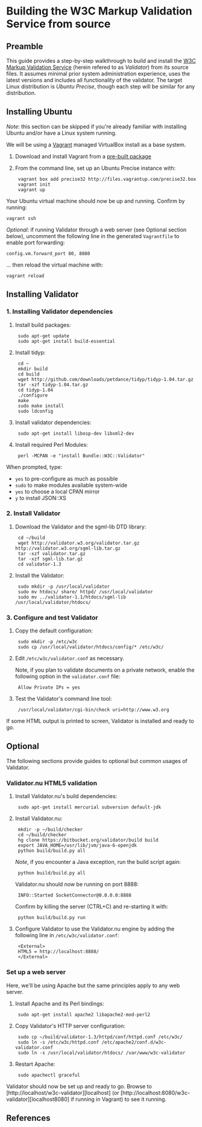 # Building the W3C Markup Validation Service from source

## Preamble

This guide provides a step-by-step walkthrough to build and install the [W3C
Markup Validation Service][home] (herein refered to as *Validator*) from its
source files. It assumes minimal prior system administration experience, uses
the latest versions and includes all functionality of the validator. The target
Linux distribution is *Ubuntu Precise*, though each step will be similar for any
distribution.

## Installing Ubuntu

*Note*: this section can be skipped if you're already familiar with installing
Ubuntu and/or have a Linux system running.

We will be using a [Vagrant][] managed VirtualBox install as a base system.

1. Download and install Vagrant from a [pre-built package][vagrantdl]
2. From the command line, set up an Ubuntu Precise instance with:

        vagrant box add precise32 http://files.vagrantup.com/precise32.box
        vagrant init
        vagrant up

Your Ubuntu virtual machine should now be up and running. Confirm by running:

    vagrant ssh

*Optional*: if running Validator through a web server (see Optional section
below), uncomment the following line in the generated `Vagrantfile` to enable
port forwarding:

    config.vm.forward_port 80, 8080

... then reload the virtual machine with:

    vagrant reload

## Installing Validator

### 1. Installing Validator dependencies

1. Install build packages:

        sudo apt-get update
        sudo apt-get install build-essential

2. Install tidyp:

        cd ~
        mkdir build
        cd build
        wget http://github.com/downloads/petdance/tidyp/tidyp-1.04.tar.gz
        tar -xzf tidyp-1.04.tar.gz
        cd tidyp-1.04
        ./configure
        make
        sudo make install
        sudo ldconfig

3. Install validator dependencies:

        sudo apt-get install libosp-dev libxml2-dev

4. Install required Perl Modules:

        perl -MCPAN -e "install Bundle::W3C::Validator"

When prompted, type:

* `yes` to pre-configure as much as possible
* `sudo` to make modules available system-wide
* `yes` to choose a local CPAN mirror
* `y` to install JSON::XS

### 2. Install Validator

1. Download the Validator and the sgml-lib DTD library:

        cd ~/build
        wget http://validator.w3.org/validator.tar.gz http://validator.w3.org/sgml-lib.tar.gz
        tar -xzf validator.tar.gz
        tar -xzf sgml-lib.tar.gz
        cd validator-1.3

2. Install the Validator:

        sudo mkdir -p /usr/local/validator
        sudo mv htdocs/ share/ httpd/ /usr/local/validator
        sudo mv ../validator-1.1/htdocs/sgml-lib /usr/local/validator/htdocs/

### 3. Configure and test Validator

1. Copy the default configuration:

        sudo mkdir -p /etc/w3c
        sudo cp /usr/local/validator/htdocs/config/* /etc/w3c/

2. Edit `/etc/w3c/validator.conf` as necessary.

    Note, if you plan to validate documents on a private network, enable the
    following option in the `validator.conf` file:

        Allow Private IPs = yes

3. Test the Validator's command line tool:

        /usr/local/validator/cgi-bin/check uri=http://www.w3.org

If some HTML output is printed to screen, Validator is installed and ready to
go.

## Optional

The following sections provide guides to optional but common usages of
Validator.

### Validator.nu HTML5 validation

1. Install Validator.nu's build dependencies:

        sudo apt-get install mercurial subversion default-jdk

2. Install Validator.nu:

        mkdir -p ~/build/checker
        cd ~/build/checker
        hg clone https://bitbucket.org/validator/build build
        export JAVA_HOME=/usr/lib/jvm/java-6-openjdk
        python build/build.py all

    *Note*, if you encounter a Java exception, run the build script again:

        python build/build.py all

    Validator.nu should now be running on port 8888:

        INFO::Started SocketConnector@0.0.0.0:8888

    Confirm by killing the server (CTRL+C) and re-starting it with:

        python build/build.py run

3. Configure Validator to use the Validator.nu engine by adding the following
   line in `/etc/w3c/validator.conf`:

        <External>
        HTML5 = http://localhost:8888/
        </External>

### Set up a web server

Here, we'll be using Apache but the same principles apply to any web server.

1. Install Apache and its Perl bindings:

        sudo apt-get install apache2 libapache2-mod-perl2

2. Copy Validator's HTTP server configuration:

        sudo cp ~/build/validator-1.3/httpd/conf/httpd.conf /etc/w3c/
        sudo ln -s /etc/w3c/httpd.conf /etc/apache2/conf.d/w3c-validator.conf
        sudo ln -s /usr/local/validator/htdocs/ /var/www/w3c-validator

3. Restart Apache:

        sudo apachectl graceful

Validator should now be set up and ready to go. Browse to
[http://localhost/w3c-validator][localhost] (or
[http://localhost:8080/w3c-validator][localhost8080] if running in Vagrant) to
see it running.

## References

  [home]: http://validator.w3.org/
  [OpenSP]: http://sourceforge.net/projects/openjade/
  [vagrant]: http://vagrantup.com/
  [vagrantdl]: http://downloads.vagrantup.com/tags/v1.0.3
  [validator.nu]: http://about.validator.nu/
  [locahost]: http://localhost/w3c-validator/
  [locahost8080]: http://localhost:8080/w3c-validator/
